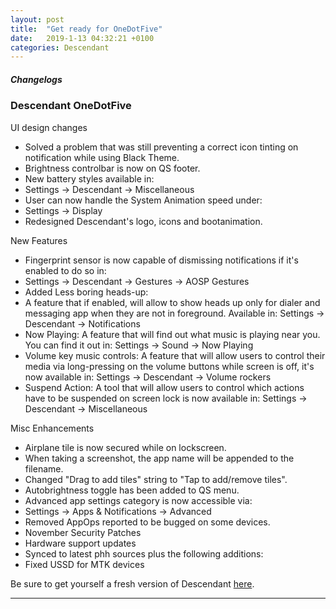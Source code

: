 ```yaml
---
layout: post
title:  "Get ready for OneDotFive"
date:   2019-1-13 04:32:21 +0100
categories: Descendant
---
```


##### Changelogs 


### __Descendant OneDotFive__

UI design changes

- Solved a problem that was still preventing a correct icon tinting on notification while using Black Theme.
- Brightness controlbar is now on QS footer.
- New battery styles available in:
- Settings -> Descendant -> Miscellaneous
- User can now handle the System Animation speed under:
- Settings -> Display
- Redesigned Descendant's logo, icons and bootanimation.

New Features

- Fingerprint sensor is now capable of dismissing notifications if it's enabled to do so in:
- Settings -> Descendant -> Gestures -> AOSP Gestures
- Added Less boring heads-up:
- A feature that if enabled, will allow to show heads up only for dialer and messaging app when 
  they are not in foreground. 
  Available in:
  Settings -> Descendant -> Notifications
- Now Playing: 
  A feature that will find out what music is playing near you. 
  You can find it out in:
  Settings -> Sound -> Now Playing
- Volume key music controls: 
  A feature that will allow users to control their media via long-pressing on the volume buttons
  while screen is off, it's now available in:
  Settings -> Descendant -> Volume rockers
- Suspend Action: 
  A tool that will allow users to control which actions have to be suspended on screen lock is now
  available in:
  Settings -> Descendant -> Miscellaneous

Misc Enhancements

- Airplane tile is now secured while on lockscreen.
- When taking a screenshot, the app name will be appended to the filename.
- Changed "Drag to add tiles" string to "Tap to add/remove tiles".
- Autobrightness toggle has been added to QS menu.
- Advanced app settings category is now accessible via:
- Settings -> Apps & Notifications -> Advanced
- Removed AppOps reported to be bugged on some devices.
- November Security Patches
- Hardware support updates
- Synced to latest phh sources plus the following additions:
- Fixed USSD for MTK devices

Be sure to get yourself a fresh version of Descendant [here](https://descendant.github.io/downloads/).


---



